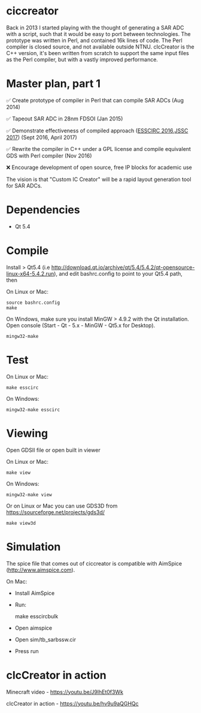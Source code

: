 # ciccreator
Back in 2013 I started playing with the thought of generating a SAR ADC with a script, such that it would be easy to port between technologies. The prototype was written in Perl, and contained 16k lines of code. The Perl compiler is closed source, and not available outside NTNU. cIcCreator is the C++ version, it's been written from scratch to support the same input files as the Perl compiler, but with a vastly improved performance.   

# Master plan, part 1
:white_check_mark: Create prototype of compiler in Perl that can compile SAR ADCs (Aug 2014) 

:white_check_mark: Tapeout SAR ADC in 28nm FDSOI (Jan 2015)

:white_check_mark: Demonstrate effectiveness of compiled approach ([ESSCIRC 2016](http://ieeexplore.ieee.org/document/7598271/),[JSSC 2017](http://ieeexplore.ieee.org/document/7906479/)) (Sept 2016, April 2017)

:white_check_mark: Rewrite the compiler in C++ under a GPL license and compile equivalent GDS with Perl compiler (Nov 2016)

:x: Encourage development of open source, free IP blocks for academic use 

The vision is that "Custom IC Creator" will be a rapid layout generation tool for SAR ADCs. 

# Dependencies
- Qt 5.4

# Compile
Install > Qt5.4 (i.e http://download.qt.io/archive/qt/5.4/5.4.2/qt-opensource-linux-x64-5.4.2.run), and edit bashrc.config to point to your Qt5.4 path, then

On Linux or Mac:

    source bashrc.config
    make

On Windows, make sure you install MinGW > 4.9.2 with the Qt installation. Open console (Start - Qt - 5.x - MinGW  - Qt5.x for Desktop).

    mingw32-make


# Test
On Linux or Mac:

    make esscirc

On Windows:

    mingw32-make esscirc

# Viewing
Open GDSII file or open built in viewer

On Linux or Mac:

    make view

On Windows:

    mingw32-make view

Or on Linux or Mac you can use GDS3D from https://sourceforge.net/projects/gds3d/ 

    make view3d


# Simulation
The spice file that comes out of ciccreator is compatible with
AimSpice (http://www.aimspice.com).


On Mac: 
- Install AimSpice
- Run:

	make esscircbulk
- Open aimspice
- Open sim/tb_sarbssw.cir
- Press run

# cIcCreator in action

Minecraft video - https://youtu.be/J9lhEt0f3Wk 

cIcCreator in action - https://youtu.be/hv9u9aQGHQc

